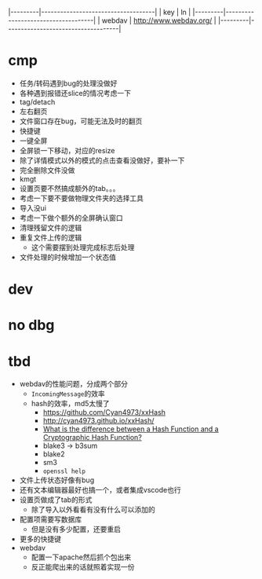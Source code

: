 
|---------|------------------------------------|
| key     | ln                                 | 
|---------|------------------------------------| 
| webdav  | http://www.webdav.org/             |
|---------|------------------------------------|



# cmp

- 任务/转码遇到bug的处理没做好
- 各种遇到报错还slice的情况考虑一下
- tag/detach
- 左右翻页
- 文件窗口存在bug，可能无法及时的翻页
- 快捷键
- 一键全屏
- 全屏锁一下移动，对应的resize
- 除了详情模式以外的模式的点击查看没做好，要补一下
- 完全删除文件没做
- kmgt
- 设置页要不然搞成额外的tab。。。
- 考虑一下要不要做物理文件夹的选择工具
- 导入没ui
- 考虑一下做个额外的全屏确认窗口
- 清理残留文件的逻辑
- 重复文件上传的逻辑
  - 这个需要摆到处理完成标志后处理
- 文件处理的时候增加一个状态值

# dev

# no dbg

# tbd

- webdav的性能问题，分成两个部分
  - `IncomingMessage`的效率
  - hash的效率，md5太慢了
    - https://github.com/Cyan4973/xxHash
    - http://cyan4973.github.io/xxHash/
    - [What is the difference between a Hash Function and a Cryptographic Hash Function?](https://security.stackexchange.com/questions/11839/what-is-the-difference-between-a-hash-function-and-a-cryptographic-hash-function)
    - blake3 -> b3sum
    - blake2
    - sm3
    - `openssl help`
- 文件上传状态好像有bug
- 还有文本编辑器最好也搞一个，或者集成vscode也行
- 设置页做成了tab的形式
    - 除了导入以外看看有没有什么可以添加的
- 配置项需要写数据库
    - 但是没有多少配置，还要重启
- 更多的快捷键
- webdav
    - 配置一下apache然后抓个包出来
    - 反正能爬出来的话就照着实现一份
